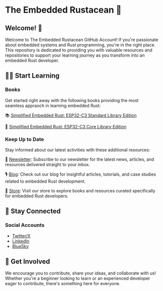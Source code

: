 # The Embedded Rustacean 🦀

## Welcome! 👋

Welcome to The Embedded Rustacean GitHub Account! If you're passionate about embedded systems and Rust programming, you're in the right place. This repository is dedicated to providing you with valuable resources and repositories to support your learning journey as you transform into an embedded Rust developer.

## 👨‍🏫 Start Learning
### Books
Get started right away with the following books providing the most seamless appraoch in learning embedded Rust:

📚 [Simplified Embedded Rust: ESP32-C3 Standard Library Edition](https://www.theembeddedrustacean.com/c/ser-std)

📙 [Simplified Embedded Rust: ESP32-C3 Core Library Edition](https://www.theembeddedrustacean.com/c/ser-no-std)

### Keep Up to Date
Stay informed about our latest activities with these additional resources:

📰 [Newsletter](https://www.theembeddedrustacean.com/subscribe): Subscribe to our newsletter for the latest news, articles, and resources delivered straight to your inbox.
  
🎙️ [Blog](https://blog.theembeddedrustacean.com): Check out our blog for insightful articles, tutorials, and case studies related to embedded Rust development.
  
🛒 [Store](https://store.theembeddedrustacean.com): Visit our store to explore books and resources curated specifically for embedded Rust developers.

## 🚀 Stay Connected

### Social Accounts
- [Twitter/X](https://twitter.com/theembeddedrust)
- [LinkedIn](https://www.linkedin.com/company/the-embedded-rustacean/)
- [BlueSky](https://bsky.app/profile/theembeddedrust.bsky.social)

## 🤝 Get Involved

We encourage you to contribute, share your ideas, and collaborate with us! Whether you're a beginner looking to learn or an experienced developer eager to contribute, there's something here for everyone.

